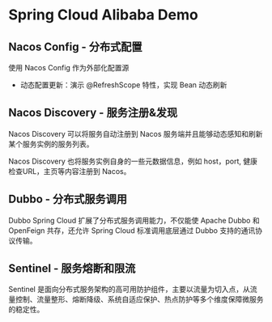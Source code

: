 # Spring Cloud Alibaba Demo

## Nacos Config - 分布式配置

使用 Nacos Config 作为外部化配置源
- 动态配置更新：演示 @RefreshScope 特性，实现 Bean 动态刷新

## Nacos Discovery - 服务注册&发现

Nacos Discovery 可以将服务自动注册到 Nacos 服务端并且能够动态感知和刷新某个服务实例的服务列表。

Nacos Discovery 也将服务实例自身的一些元数据信息，例如 host，port, 健康检查URL，主页等内容注册到 Nacos。

## Dubbo - 分布式服务调用

Dubbo Spring Cloud 扩展了分布式服务调用能力，不仅能使 Apache Dubbo 和 OpenFeign 共存，还允许 Spring Cloud 标准调用底层通过 Dubbo 支持的通讯协议传输。

## Sentinel - 服务熔断和限流

Sentinel 是面向分布式服务架构的高可用防护组件，主要以流量为切入点，从流量控制、流量整形、熔断降级、系统自适应保护、热点防护等多个维度保障微服务的稳定性。
